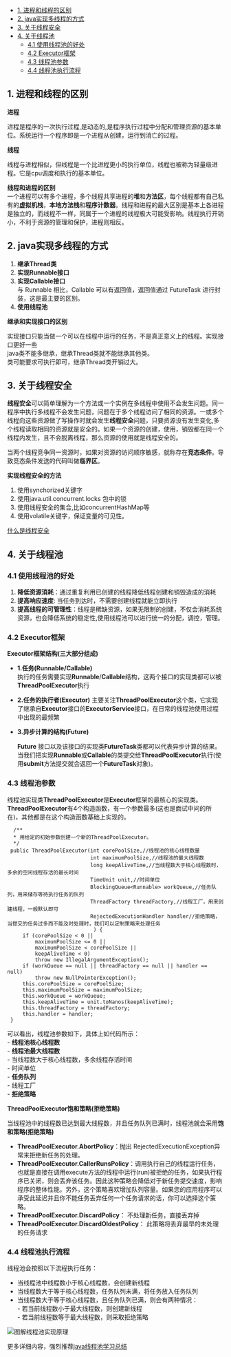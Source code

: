 <!-- TOC -->
- [1. 进程和线程的区别](#1-进程和线程的区别)  
- [2. java实现多线程的方式](#2-java实现多线程的方式)  
- [3. 关于线程安全](#3-关于线程安全)
- [4. 关于线程池](#4-关于线程池)
   - [4.1 使用线程池的好处](#41-使用线程池的好处)
   - [4.2 Executor框架](#42-Executor框架)
   - [4.3 线程池参数](#43-线程池参数)  
   - [4.4 线程池执行流程](#44-线程池执行流程)
<!-- /TOC -->
## 1. 进程和线程的区别
  
**进程**  
  
进程是程序的一次执行过程,是动态的,是程序执行过程中分配和管理资源的基本单位。系统运行一个程序即是一个进程从创建，运行到消亡的过程。  
  
**线程**  
  
线程与进程相似，但线程是一个比进程更小的执行单位，线程也被称为轻量级进程。它是cpu调度和执行的基本单位。  
  
**线程和进程的区别**  
一个进程可以有多个进程，多个线程共享进程的**堆**和**方法区**，每个线程都有自己私有的**虚拟机栈**，**本地方法栈**和**程序计数器**。线程和进程的最大区别是基本上各进程是独立的，而线程不一样，同属于一个进程的线程极大可能受影响。线程执行开销小，不利于资源的管理和保护，进程则相反。  

## 2. java实现多线程的方式
  1.  **继承Thread类**  
  2.  **实现Runnable接口**  
  3.  **实现Callable接口**  
     与 Runnable 相比，Callable 可以有返回值，返回值通过 FutureTask 进行封装，这是最主要的区别。  
  4.  **使用线程池**  
    
    
  **继承和实现接口的区别**    
    
    
  实现接口只能当做一个可以在线程中运行的任务，不是真正意义上的线程。实现接口更好一些  
  java类不能多继承，继承Thread类就不能继承其他类。  
  类可能要求可执行即可，继承Thread类开销过大。
  
 ## 3. 关于线程安全  
 **线程安全**可以简单理解为一个方法或一个实例在多线程中使用不会发生问题。同一程序中执行多线程不会发生问题，问题在于多个线程访问了相同的资源。一或多个线程向这些资源做了写操作时就会发生**线程安全**问题，只要资源没有发生变化,多个线程读取相同的资源就是安全的。如果一个资源的创建，使用，销毁都在同一个线程内发生，且不会脱离线程，那么资源的使用就是线程安全的。    
  
 当两个线程竞争同一资源时，如果对资源的访问顺序敏感，就称存在**竞态条件**。导致竞态条件发送的代码叫做**临界区**。  
 
 **实现线程安全的方法**  
   
   1. 使用synchorized关键字
   2. 使用java.util.concurrent.locks 包中的锁  
   3. 使用线程安全的集合,比如concurrentHashMap等  
   4. 使用volatile关键字，保证变量的可见性。  
     
     
 [什么是线程安全](https://blog.csdn.net/suifeng3051/article/details/52164267)

## 4. 关于线程池
  
### 4.1 使用线程池的好处
  
  1. **降低资源消耗**：通过重复利用已创建的线程降低线程创建和销毁造成的消耗  
  2. **提高响应速度**: 当任务到达时，不需要创建线程就能立即执行  
  3. **提高线程的可管理性**：线程是稀缺资源，如果无限制的创建，不仅会消耗系统资源，也会降低系统的稳定性,使用线程池可以进行统一的分配，调控，管理。       
### 4.2 Executor框架
  
**Executor框架结构(三大部分组成)**  
  
  - **1.任务(Runnable/Callable)**  
     执行的任务需要实现**Runnable**/**Callable**结构，这两个接口的实现类都可以被**ThreadPoolExecutor**执行  
       
       
  - **2.任务的执行者(Executor)**
     主要关注**ThreadPoolExecutor**这个类，它实现了继承自**Executor**接口的**ExecutorService**接口，在日常的线程池使用过程中出现的最频繁  
       
  - **3.异步计算的结构(Future)**  
    
      **Future** 接口以及该接口的实现类**FutureTask**类都可以代表异步计算的结果。当我们把实现**Runnable**或**Callable**的类提交给**ThreadPoolExecutor**执行(使用**submit**方法提交就会返回一个**FutureTask**对象)。
        
  
### 4.3 线程池参数  
   线程池实现类**ThreadPoolExecutor**是**Executor**框架的最核心的实现类。**ThreadPoolExecutor**有4个构造函数，有一个参数最多(这也是面试中问的所在)，其他都是在这个构造函数基础上实现的。  
   ```
     /**
     * 用给定的初始参数创建一个新的ThreadPoolExecutor。
     */
    public ThreadPoolExecutor(int corePoolSize,//线程池的核心线程数量
                              int maximumPoolSize,//线程池的最大线程数
                              long keepAliveTime,//当线程数大于核心线程数时，多余的空闲线程存活的最长时间
                              TimeUnit unit,//时间单位
                              BlockingQueue<Runnable> workQueue,//任务队列，用来储存等待执行任务的队列
                              ThreadFactory threadFactory,//线程工厂，用来创建线程，一般默认即可
                              RejectedExecutionHandler handler//拒绝策略，当提交的任务过多而不能及时处理时，我们可以定制策略来处理任务
                               ) {
        if (corePoolSize < 0 ||
            maximumPoolSize <= 0 ||
            maximumPoolSize < corePoolSize ||
            keepAliveTime < 0)
            throw new IllegalArgumentException();
        if (workQueue == null || threadFactory == null || handler == null)
            throw new NullPointerException();
        this.corePoolSize = corePoolSize;
        this.maximumPoolSize = maximumPoolSize;
        this.workQueue = workQueue;
        this.keepAliveTime = unit.toNanos(keepAliveTime);
        this.threadFactory = threadFactory;
        this.handler = handler;
    }
   ```
   可以看出，线程池参数如下，具体上如代码所示：  
      - **线程池核心线程数**  
      - **线程池最大线程数**  
      - 当线程数大于核心线程数，多余线程存活时间  
      - 时间单位  
      - **任务队列**  
      - 线程工厂  
      - **拒绝策略**  
     
     
   **ThreadPoolExecutor饱和策略(拒绝策略)**  
     
   当线程池中的线程数已达到最大线程数，并且任务队列已满时，线程池就会采用**饱和策略(拒绝策略)**  
     
   - **ThreadPoolExecutor.AbortPolicy**：抛出 RejectedExecutionException异常来拒绝新任务的处理。  
   - **ThreadPoolExecutor.CallerRunsPolicy**：调用执行自己的线程运行任务，也就是直接在调用execute方法的线程中运行(run)被拒绝的任务，如果执行程序已关闭，则会丢弃该任务。因此这种策略会降低对于新任务提交速度，影响程序的整体性能。另外，这个策略喜欢增加队列容量。如果您的应用程序可以承受此延迟并且你不能任务丢弃任何一个任务请求的话，你可以选择这个策略。  
   - **ThreadPoolExecutor.DiscardPolicy**： 不处理新任务，直接丢弃掉  
   - **ThreadPoolExecutor.DiscardOldestPolicy**： 此策略将丢弃最早的未处理的任务请求
   
### 4.4 线程池执行流程  
     
线程池会按照以下流程执行任务：
  
- 当线程池中线程数小于核心线程数，会创建新线程  
- 当线程数大于等于核心线程数，任务队列未满，将任务放入任务队列  
- 当线程数大于等于核心线程数，且任务队列已满，则会有两种情况：  
      - 若当前线程数小于最大线程数，则创建新线程  
      - 若当前线程数等于最大线程数，则采取拒绝策略  
  
![图解线程池实现原理](https://my-blog-to-use.oss-cn-beijing.aliyuncs.com/2019-7/图解线程池实现原理.png)  
  
更多详细内容，强烈推荐[java线程池学习总结](https://github.com/Snailclimb/JavaGuide/blob/master/docs/java/Multithread/java%E7%BA%BF%E7%A8%8B%E6%B1%A0%E5%AD%A6%E4%B9%A0%E6%80%BB%E7%BB%93.md)

